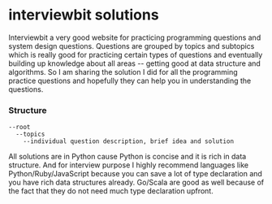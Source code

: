 interviewbit solutions
================================================

Interviewbit a very good website for practicing programming questions and system design questions. Questions are grouped by topics and subtopics which is really good for practicing certain types of questions and eventually building up knowledge about all areas -- getting good at data structure and algorithms. So I am sharing the solution I did for all the programming practice questions and hopefully they can help you in understanding the questions.

### Structure

~~~
--root
  --topics
    --individual question description, brief idea and solution
~~~

All solutions are in Python cause Python is concise and it is rich in data structure. And for interview purpose I highly recommend languages like Python/Ruby/JavaScript because you can save a lot of type declaration and you have rich data structures already. Go/Scala are good as well because of the fact that they do not need much type declaration upfront.
